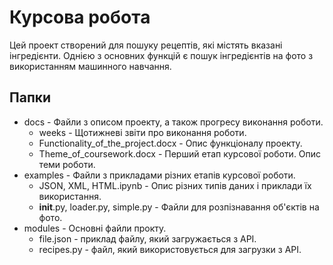 Курсова робота
=====================
Цей проект створений для пошуку рецептів, які містять вказані інгредієнти.
Однією з основних функцій є пошук інгредієнтів на фото з використанням машинного навчання.

Папки
-------------
* docs - Файли з описом проекту, а також прогресу виконання роботи. 
  * weeks - Щотижневі звіти про виконання роботи.
  * Functionality_of_the_project.docx - Опис функціоналу проекту.
  * Theme_of_coursework.docx - Перший етап курсової роботи. Опис теми роботи.
* examples - Файли з прикладами різних етапів курсової роботи.
  * JSON, XML, HTML.ipynb - Опис різних типів даних і приклади їх використання.
  * __init__.py, loader.py, simple.py - Файли для розпізнавання об'єктів на фото.
* modules - Основні файли прокту.
  * file.json - приклад файлу, який загружається з API.
  * recipes.py - файл, який використовується для загрузки з API.


